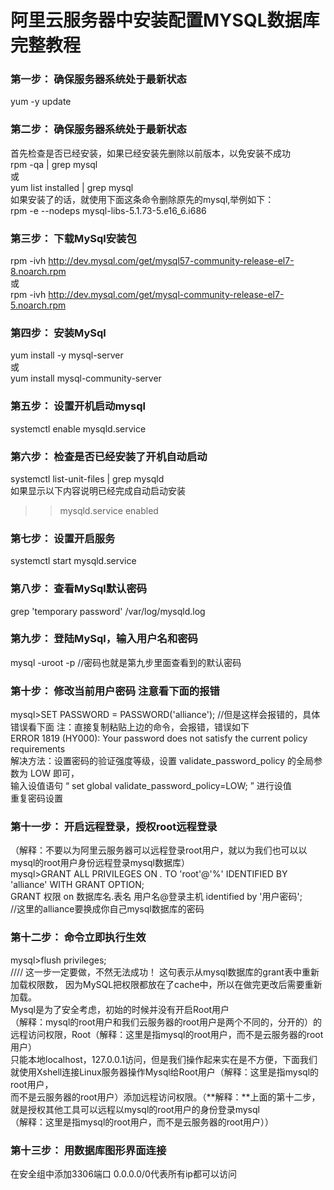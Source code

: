 # 阿里云服务器中安装配置MYSQL数据库完整教程
### 第一步： 确保服务器系统处于最新状态
 yum -y update<br>
### 第二步： 确保服务器系统处于最新状态
首先检查是否已经安装，如果已经安装先删除以前版本，以免安装不成功<br>
 rpm -qa | grep mysql<br>
或<br>
 yum list installed | grep mysql<br>
如果安装了的话，就使用下面这条命令删除原先的mysql,举例如下：<br>
 rpm -e  --nodeps        mysql-libs-5.1.73-5.e16_6.i686 <br>
### 第三步： 下载MySql安装包
 rpm -ivh http://dev.mysql.com/get/mysql57-community-release-el7-8.noarch.rpm<br>
或<br>
 rpm -ivh http://dev.mysql.com/get/mysql-community-release-el7-5.noarch.rpm<br>
### 第四步： 安装MySql
 yum install -y mysql-server<br>
或<br>
 yum install mysql-community-server<br>
### 第五步： 设置开机启动mysql
 systemctl enable mysqld.service<br>
### 第六步： 检查是否已经安装了开机自动启动
 systemctl list-unit-files | grep mysqld<br>
 如果显示以下内容说明已经完成自动启动安装<br>
>> mysqld.service enabled<br>
### 第七步： 设置开启服务
 systemctl start mysqld.service
### 第八步： 查看MySql默认密码
 grep 'temporary password' /var/log/mysqld.log   
### 第九步： 登陆MySql，输入用户名和密码
mysql -uroot -p       //密码也就是第九步里面查看到的默认密码
### 第十步： 修改当前用户密码 注意看下面的报错
mysql>SET PASSWORD = PASSWORD('alliance');  //但是这样会报错的，具体错误看下面
注：直接复制粘贴上边的命令，会报错，错误如下<br>
ERROR 1819 (HY000): Your password does not satisfy the current policy requirements<br>
解决方法：设置密码的验证强度等级，设置 validate_password_policy 的全局参数为 LOW 即可，<br>
输入设值语句 “ set global validate_password_policy=LOW; ” 进行设值<br>
重复密码设置
### 第十一步： 开启远程登录，授权root远程登录
（解释：不要以为阿里云服务器可以远程登录root用户，就以为我们也可以以mysql的root用户身份远程登录mysql数据库）<br>
mysql>GRANT ALL PRIVILEGES ON *.* TO 'root'@'%' IDENTIFIED BY 'alliance' WITH GRANT OPTION; <br> 
GRANT 权限 on 数据库名.表名 用户名@登录主机 identified by '用户密码'; <br>
//这里的alliance要换成你自己mysql数据库的密码
### 第十二步： 命令立即执行生效
mysql>flush privileges;<br>
//// 这一步一定要做，不然无法成功！ 这句表示从mysql数据库的grant表中重新加载权限数， 因为MySQL把权限都放在了cache中，所以在做完更改后需要重新加载。<br>
Mysql是为了安全考虑，初始的时候并没有开启Root用户<br>
（解释：mysql的root用户和我们云服务器的root用户是两个不同的，分开的）的远程访问权限，Root（解释：这里是指mysql的root用户，而不是云服务器的root用户）<br>
只能本地localhost，127.0.0.1访问，但是我们操作起来实在是不方便，下面我们就使用Xshell连接Linux服务器操作Mysql给Root用户（解释：这里是指mysql的root用户，<br>
而不是云服务器的root用户）添加远程访问权限。（**解释：**上面的第十二步，就是授权其他工具可以远程以mysql的root用户的身份登录mysql<br>
（解释：这里是指mysql的root用户，而不是云服务器的root用户））<br>
### 第十三步： 用数据库图形界面连接
在安全组中添加3306端口
0.0.0.0/0代表所有ip都可以访问

